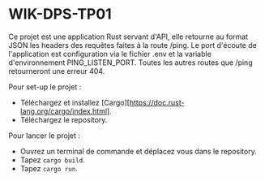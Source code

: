 # WIK-DPS-TP01

Ce projet est une application Rust servant d'API, elle retourne au format JSON les headers des requêtes faites à la route /ping.
Le port d'écoute de l'application est configuration via le fichier .env et la variable d'environnement PING_LISTEN_PORT.
Toutes les autres routes que /ping retourneront une erreur 404.

Pour set-up le projet : 
* Téléchargez et installez [Cargo][https://doc.rust-lang.org/cargo/index.html].
* Téléchargez le repository.

Pour lancer le projet :
* Ouvrez un terminal de commande et déplacez vous dans le repository.
* Tapez ```cargo build```.
* Tapez ```cargo run```.

